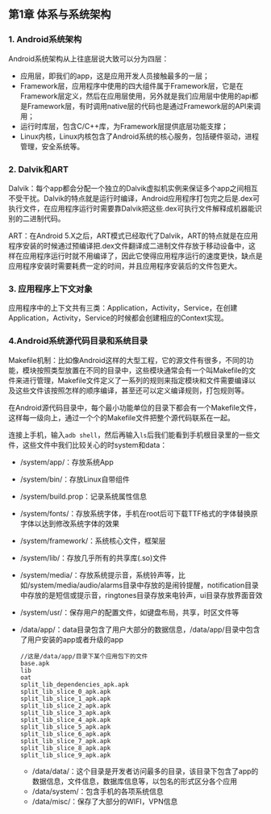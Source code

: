 ## 第1章 体系与系统架构

### 1. Android系统架构

Android系统架构从上往底层说大致可以分为四层：

- 应用层，即我们的app，这是应用开发人员接触最多的一层；
- Framework层，应用程序中使用的四大组件属于Framework层，它是在Framework层定义，然后在应用层使用，另外就是我们应用层中使用的api都是Framework层，有时调用native层的代码也是通过Framework层的API来调用；
- 运行时库层，包含C/C++库，为Framework层提供底层功能支撑；
- Linux内核，Linux内核包含了Android系统的核心服务，包括硬件驱动，进程管理，安全系统等。

### 2. Dalvik和ART

Dalvik：每个app都会分配一个独立的Dalvik虚拟机实例来保证多个app之间相互不受干扰。Dalvik的特点就是运行时编译，Android应用程序打包完之后是.dex可执行文件，在应用程序运行时需要靠Dalvik把这些.dex可执行文件解释成机器能识别的二进制代码。

ART：在Android 5.X之后，ART模式已经取代了Dalvik，ART的特点就是在应用程序安装的时候通过预编译把.dex文件翻译成二进制文件存放于移动设备中，这样在应用程序运行时就不用编译了，因此它使得应用程序运行的速度更快，缺点是应用程序安装时需要耗费一定的时间，并且应用程序安装后的文件包更大。

### 3. 应用程序上下文对象

应用程序中的上下文共有三类：Application，Activity，Service，在创建Application，Activity，Service的时候都会创建相应的Context实现。

### 4.Android系统源代码目录和系统目录

Makefile机制：比如像Android这样的大型工程，它的源文件有很多，不同的功能，模块按照类型放置在不同的目录中，这些模块通常会有一个叫Makefile的文件来进行管理，Makefile文件定义了一系列的规则来指定模块和文件需要编译以及这些文件该按照怎样的顺序编译，甚至还可以定义编译规则，打包规则等。

在Android源代码目录中，每个最小功能单位的目录下都会有一个Makefile文件，这样每一级向上，通过一个个的Makefile文件把整个源代码联系在一起。

连接上手机，输入`adb shell`，然后再输入`ls`后我们能看到手机根目录里的一些文件，这些文件中我们比较关心的时system和data：

- /system/app/：存放系统App

- /system/bin/：存放Linux自带组件

- /system/build.prop：记录系统属性信息

- /system/fonts/：存放系统字体，手机在root后可下载TTF格式的字体替换原字体以达到修改系统字体的效果

- /system/framework/：系统核心文件，框架层

- /system/lib/：存放几乎所有的共享库(.so)文件

- /system/media/：存放系统提示音，系统铃声等，比如/system/media/audio/alarms目录中存放的是闹铃提醒，notification目录中存放的是短信或提示音，ringtones目录存放来电铃声，ui目录存放界面音效

- /system/usr/：保存用户的配置文件，如键盘布局，共享，时区文件等

- /data/app/：data目录包含了用户大部分的数据信息，/data/app/目录中包含了用户安装的app或者升级的app

  ```
  //这是/data/app/目录下某个应用包下的文件
  base.apk
  lib
  oat
  split_lib_dependencies_apk.apk
  split_lib_slice_0_apk.apk
  split_lib_slice_1_apk.apk
  split_lib_slice_2_apk.apk
  split_lib_slice_3_apk.apk
  split_lib_slice_4_apk.apk
  split_lib_slice_5_apk.apk
  split_lib_slice_6_apk.apk
  split_lib_slice_7_apk.apk
  split_lib_slice_8_apk.apk
  split_lib_slice_9_apk.apk
  ```

  - /data/data/：这个目录是开发者访问最多的目录，该目录下包含了app的数据信息，文件信息，数据库信息等，以包名的形式区分各个应用
  - /data/system/：包含手机的各项系统信息
  - /data/misc/：保存了大部分的WIFI，VPN信息

